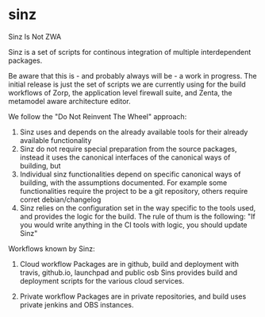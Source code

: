 sinz
====

Sinz Is Not ZWA

Sinz is a set of scripts for continous integration of multiple interdependent packages.

Be aware that this is - and probably always will be - a work in progress.
The initial release is just the set of scripts we are currently using for the build workflows
of Zorp, the application level firewall suite, and Zenta, the metamodel aware architecture editor.

We follow the "Do Not Reinvent The Wheel" approach:
1. Sinz uses and depends on the already available tools for their already available functionality
2. Sinz do not require special preparation from the source packages,
    instead it uses the canonical interfaces of the canonical ways of building, but
3. Individual sinz functionalities depend on specific canonical ways of building, with the assumptions documented.
    For example some functionalities require the project to be a git repository, others require corret debian/changelog
4. Sinz relies on the configuration set in the way specific to the tools used, and provides the logic for the build.
    The rule of thum is the following: "If you would write anything in the CI tools with logic, you should update Sinz"

Workflows known by Sinz:

1. Cloud workflow
    Packages are in github, build and deployment with travis, github.io, launchpad and public osb
    Sins provides build and deployment scripts for the various cloud services.

2. Private workflow
    Packages are in private repositories, and build uses private jenkins and OBS instances.

